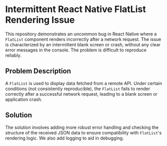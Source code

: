# Intermittent React Native FlatList Rendering Issue

This repository demonstrates an uncommon bug in React Native where a `FlatList` component renders incorrectly after a network request.  The issue is characterized by an intermittent blank screen or crash, without any clear error messages in the console. The problem is difficult to reproduce reliably.

## Problem Description

A `FlatList` is used to display data fetched from a remote API.  Under certain conditions (not consistently reproducible), the `FlatList` fails to render correctly after a successful network request, leading to a blank screen or application crash.

## Solution

The solution involves adding more robust error handling and checking the structure of the received JSON data to ensure compatibility with `FlatList`'s rendering logic.  We also add logging to aid in debugging.